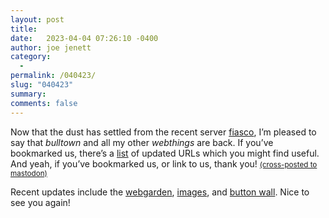 ```yaml
---
layout: post
title:  
date:   2023-04-04 07:26:10 -0400
author: joe jenett
category:
  -  
permalink: /040423/
slug: "040423"
summary: 
comments: false
---
```

<p>Now that the dust has settled from the recent server <a href="https://iwebthings.joejenett.com/5003/">fiasco</a>, I’m pleased to say that <em>bulltown</em> and all my other <em>webthings</em> are back. If you’ve bookmarked us, there’s a <a href="https://iwebthings.joejenett.com/i-webthings-recent-lineup-changes/">list</a> of updated URLs which you might find useful. And yeah, if you’ve bookmarked us, or link to us, thank you!
<a href="https://brid.gy/publish/mastodon"><small>(cross-posted to mastodon)</small></a></p>
<p>Recent updates include the <a href="/webgarden/">webgarden</a>, <a href="/images/">images</a>, and <a href="/links/">button wall</a>. Nice to see you again!</p>
